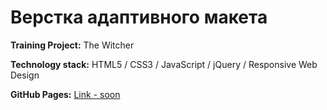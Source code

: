 # Верстка адаптивного макета

**Training Project:** The Witcher

**Technology stack:** HTML5 / CSS3 / JavaScript / jQuery / Responsive Web Design

**GitHub Pages:** [Link - soon](#)
